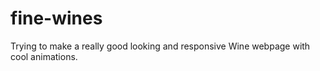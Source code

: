 # fine-wines

Trying to make a really good looking and responsive Wine webpage with cool animations.
